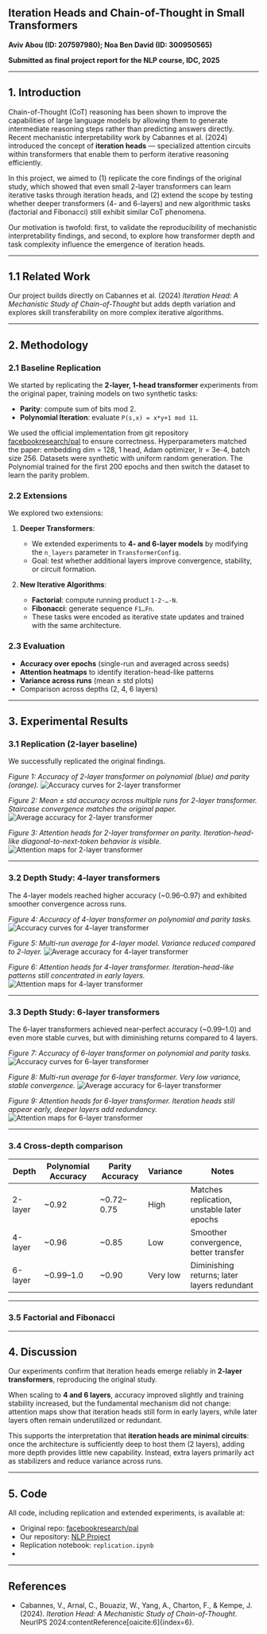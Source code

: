 ## Iteration Heads and Chain-of-Thought in Small Transformers  

**Aviv Abou (ID: 207597980); Noa Ben David (ID: 300950565)**  

**Submitted as final project report for the NLP course, IDC, 2025**

---

## 1. Introduction  

Chain-of-Thought (CoT) reasoning has been shown to improve the capabilities of large language models by allowing them to generate intermediate reasoning steps rather than predicting answers directly. Recent mechanistic interpretability work by Cabannes et al. (2024) introduced the concept of **iteration heads** — specialized attention circuits within transformers that enable them to perform iterative reasoning efficiently.  

In this project, we aimed to (1) replicate the core findings of the original study, which showed that even small 2-layer transformers can learn iterative tasks through iteration heads, and (2) extend the scope by testing whether deeper transformers (4- and 6-layers) and new algorithmic tasks (factorial and Fibonacci) still exhibit similar CoT phenomena.  

Our motivation is twofold: first, to validate the reproducibility of mechanistic interpretability findings, and second, to explore how transformer depth and task complexity influence the emergence of iteration heads.  

---

## 1.1 Related Work  

Our project builds directly on Cabannes et al. (2024) *Iteration Head: A Mechanistic Study of Chain-of-Thought* but adds depth variation and explores skill transferability on more complex iterative algorithms.  

---

## 2. Methodology  

### 2.1 Baseline Replication  

We started by replicating the **2-layer, 1-head transformer** experiments from the original paper, training models on two synthetic tasks:  
- **Parity**: compute sum of bits mod 2.  
- **Polynomial Iteration**: evaluate `P(s,x) = x*y+1 mod 11`.  

We used the official implementation from git repository [facebookresearch/pal](https://github.com/facebookresearch/pal/tree/main) to ensure correctness. Hyperparameters matched the paper: embedding dim = 128, 1 head, Adam optimizer, lr = 3e-4, batch size 256.
Datasets were synthetic with uniform random generation. 
The Polynomial trained for the first 200 epochs and then switch the dataset to learn the parity problem.


### 2.2 Extensions  

We explored two extensions:  

1. **Deeper Transformers**:  
   - We extended experiments to **4- and 6-layer models** by modifying the `n_layers` parameter in `TransformerConfig`.  
   - Goal: test whether additional layers improve convergence, stability, or circuit formation.  

2. **New Iterative Algorithms**:  
   - **Factorial**: compute running product `1·2·…·N`.  
   - **Fibonacci**: generate sequence `F1…Fn`.  
   - These tasks were encoded as iterative state updates and trained with the same architecture.  

### 2.3 Evaluation
- **Accuracy over epochs** (single-run and averaged across seeds)
- **Attention heatmaps** to identify iteration-head-like patterns
- **Variance across runs** (mean ± std plots)
- Comparison across depths (2, 4, 6 layers)

---

## 3. Experimental Results

### 3.1 Replication (2-layer baseline)

We successfully replicated the original findings.

*Figure 1: Accuracy of 2-layer transformer on polynomial (blue) and parity (orange).*
![Accuracy curves for 2-layer transformer](outputs/accuracy_2layes.png)  

*Figure 2: Mean ± std accuracy across multiple runs for 2-layer transformer. Staircase convergence matches the original paper.*
![Average accuracy for 2-layer transformer](outputs/multi_run_2layers.png)  

*Figure 3: Attention heads for 2-layer transformer on parity. Iteration-head-like diagonal-to-next-token behavior is visible.*
![Attention maps for 2-layer transformer](outputs/attentions_parity_2layes.png)  

---

### 3.2 Depth Study: 4-layer transformers
The 4-layer models reached higher accuracy (~0.96–0.97) and exhibited smoother convergence across runs.

*Figure 4: Accuracy of 4-layer transformer on polynomial and parity tasks.*
![Accuracy curves for 4-layer transformer](outputs/accuracy_4layes.png)  

*Figure 5: Multi-run average for 4-layer model. Variance reduced compared to 2-layer.*
![Average accuracy for 4-layer transformer](outputs/multi_run_4layers.png)  

*Figure 6: Attention heads for 4-layer transformer. Iteration-head-like patterns still concentrated in early layers.*
![Attention maps for 4-layer transformer](outputs/attentions_parity_4layes.png)  

---

### 3.3 Depth Study: 6-layer transformers
The 6-layer transformers achieved near-perfect accuracy (~0.99–1.0) and even more stable curves, but with diminishing returns compared to 4 layers.

*Figure 7: Accuracy of 6-layer transformer on polynomial and parity tasks.*
![Accuracy curves for 6-layer transformer](outputs/accuracy_6layes.png)  

*Figure 8: Multi-run average for 6-layer transformer. Very low variance, stable convergence.*
![Average accuracy for 6-layer transformer](outputs/multi_run_6layers.png)  

*Figure 9: Attention heads for 6-layer transformer. Iteration heads still appear early, deeper layers add redundancy.*
![Attention maps for 6-layer transformer](outputs/attentions_parity_6layes.png)  

---

### 3.4 Cross-depth comparison
| Depth | Polynomial Accuracy | Parity Accuracy | Variance | Notes |
|-------|---------------------|-----------------|----------|-------|
| 2-layer | ~0.92 | ~0.72–0.75 | High | Matches replication, unstable later epochs |
| 4-layer | ~0.96 | ~0.85 | Low | Smoother convergence, better transfer |
| 6-layer | ~0.99–1.0 | ~0.90 | Very low | Diminishing returns; later layers redundant |

---

### 3.5 Factorial and Fibonacci  

---

## 4. Discussion  


Our experiments confirm that iteration heads emerge reliably in **2-layer transformers**, reproducing the original study.

When scaling to **4 and 6 layers**, accuracy improved slightly and training stability increased, but the fundamental mechanism did not change: attention maps show that iteration heads still form in early layers, while later layers often remain underutilized or redundant.

This supports the interpretation that **iteration heads are minimal circuits**: once the architecture is sufficiently deep to host them (2 layers), adding more depth provides little new capability. Instead, extra layers primarily act as stabilizers and reduce variance across runs.

---

## 5. Code  

All code, including replication and extended experiments, is available at:  
- Original repo: [facebookresearch/pal](https://github.com/facebookresearch/pal/tree/main)  
- Our repository: [NLP Project](https://github.com/avivabou/pal/NLP_Project.git)
- Replication notebook: `replication.ipynb`  
- 

---

## References  

- Cabannes, V., Arnal, C., Bouaziz, W., Yang, A., Charton, F., & Kempe, J. (2024). *Iteration Head: A Mechanistic Study of Chain-of-Thought*. NeurIPS 2024:contentReference[oaicite:6]{index=6}.  
